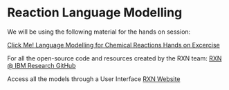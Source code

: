 # Reaction Language Modelling

We will be using the following material for the hands on session:

[Click Me! Language Modelling for Chemical Reactions Hands on Excercise](https://github.com/schwallergroup/dmds_language_models_for_reactions)

For all the open-source code and resources created by the RXN team:
[RXN @ IBM Research GitHub](https://github.com/rxn4chemistry)

Access all the models through a User Interface
[RXN Website](https://rxn.res.ibm.com/)


